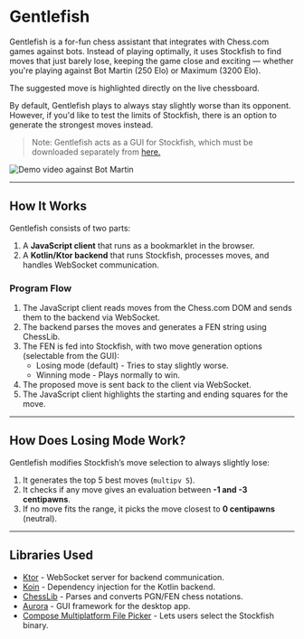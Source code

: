 # Gentlefish

Gentlefish is a for-fun chess assistant that integrates with Chess.com games against bots. Instead of playing optimally, it uses Stockfish to find moves that just barely lose, keeping the game close and exciting — whether you're playing against Bot Martin (250 Elo) or Maximum (3200 Elo). 

The suggested move is highlighted directly on the live chessboard.

By default, Gentlefish plays to always stay slightly worse than its opponent. However, if you'd like to test the limits of Stockfish, there is an option to generate the strongest moves instead.

> Note: Gentlefish acts as a GUI for Stockfish, which must be downloaded separately from [here.](https://github.com/official-stockfish/Stockfish)

![Demo video against Bot Martin](https://github.com/user-attachments/assets/cae976af-b196-4aa7-ad06-429c59e3a08f)

---

## How It Works
Gentlefish consists of two parts:
1. A **JavaScript client** that runs as a bookmarklet in the browser.
2. A **Kotlin/Ktor backend** that runs Stockfish, processes moves, and handles WebSocket communication.

### Program Flow
1. The JavaScript client reads moves from the Chess.com DOM and sends them to the backend via WebSocket.
2. The backend parses the moves and generates a FEN string using ChessLib.
3. The FEN is fed into Stockfish, with two move generation options (selectable from the GUI):
   - Losing mode (default) - Tries to stay slightly worse.
   - Winning mode - Plays normally to win.
4. The proposed move is sent back to the client via WebSocket.
5. The JavaScript client highlights the starting and ending squares for the move.

---

## How Does Losing Mode Work?
Gentlefish modifies Stockfish’s move selection to always slightly lose:
1. It generates the top 5 best moves (`multipv 5`).
2. It checks if any move gives an evaluation between **-1 and -3 centipawns**.
3. If no move fits the range, it picks the move closest to **0 centipawns** (neutral).

---

## Libraries Used
- [Ktor](https://github.com/ktorio/ktor) - WebSocket server for backend communication.
- [Koin](https://github.com/InsertKoinIO/koin) - Dependency injection for the Kotlin backend.
- [ChessLib](https://github.com/bhlangonijr/chesslib) - Parses and converts PGN/FEN chess notations.
- [Aurora](https://github.com/kirill-grouchnikov/aurora) - GUI framework for the desktop app.
- [Compose Multiplatform File Picker](https://github.com/Wavesonics/compose-multiplatform-file-picker) - Lets users select the Stockfish binary.
